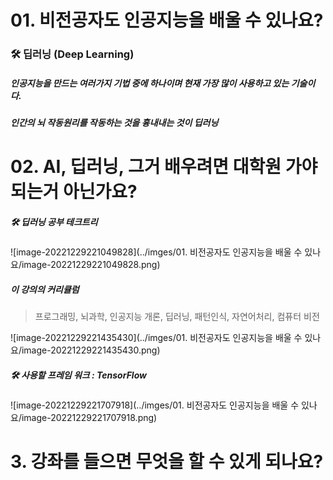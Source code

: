 # 01. 비전공자도 인공지능을 배울 수 있나요? 

### 🛠 딥러닝 (Deep Learning) 

##### 인공지능을 만드는 여러가지 기법 중에 하나이며 현재 가장 많이 사용하고 있는 기술이다. 

##### 인간의 뇌 작동원리를 작동하는 것을 흉내내는 것이 딥러닝



# 02. AI, 딥러닝, 그거 배우려면 대학원 가야 되는거 아닌가요?

##### 🛠 딥러닝 공부 테크트리 

![image-20221229221049828](../imges/01. 비전공자도 인공지능을 배울 수 있나요/image-20221229221049828.png)



##### 이 강의의 커리큘럼 

> 프로그래밍, 뇌과학, 인공지능 개론, 딥러닝, 패턴인식, 자연어처리, 컴퓨터 비전 

![image-20221229221435430](../imges/01. 비전공자도 인공지능을 배울 수 있나요/image-20221229221435430.png)



##### 🛠 사용할 프레임 워크 : TensorFlow

![image-20221229221707918](../imges/01. 비전공자도 인공지능을 배울 수 있나요/image-20221229221707918.png)



# 3. 강좌를 들으면 무엇을 할 수 있게 되나요? 

